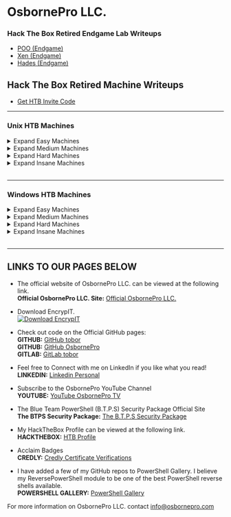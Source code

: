 # OsbornePro LLC.
### Hack The Box Retired Endgame Lab Writeups
- [POO (Endgame)](https://writeups.osbornepro.com/POO.pdf)
- [Xen (Endgame)](https://writeups.osbornepro.com/Xen.pdf)
- [Hades (Endgame)](https://writeups.osbornepro.com/Hades.pdf)

## Hack The Box Retired Machine Writeups

- [Get HTB Invite Code](https://writeups.osbornepro.com/Get_HTB_Invite_Code.pdf)

---

### Unix HTB Machines

<details>
  <summary>Expand Easy Machines</summary>
  
  <h4>Easy</h4>

<li><a href="https://writeups.osbornepro.com/Academy.pdf">Academy</a></li>
<li><a href="https://writeups.osbornepro.com/Admirer.pdf">Admirer</a></li>
<li><a href="https://writeups.osbornepro.com/Backdoor.pdf">Backdoor</a></li>
<li><a href="https://writeups.osbornepro.com/Bizness.pdf">Bizness</a></li>
<li><a href="https://writeups.osbornepro.com/Devvortex.pdf">Devvortex</a></li>
<li><a href="https://writeups.osbornepro.com/Doctor.pdf">Doctor</a></li>
<li><a href="https://writeups.osbornepro.com/Friendzone.pdf">Friendzone</a></li>
<li><a href="https://writeups.osbornepro.com/Keeper.pdf">Keeper</a></li>
<li><a href="https://writeups.osbornepro.com/Luanne.pdf">Luanne</a></li>
<li><a href="https://writeups.osbornepro.com/OpenAdmin.pdf">OpenAdmin</a></li>
<li><a href="https://writeups.osbornepro.com/Pandora.pdf">Pandora</a></li>
<li><a href="https://writeups.osbornepro.com/PC.pdf">PC</a></li>
<li><a href="https://writeups.osbornepro.com/Pilgrimage.pdf">Pilgrimage</a></li>
<li><a href="https://writeups.osbornepro.com/Postman.pdf">Postman</a></li>
<li><a href="https://writeups.osbornepro.com/Sau.pdf">Sau</a></li>
<li><a href="https://writeups.osbornepro.com/Tabby.pdf">Tabby</a></li>
<li><a href="https://writeups.osbornepro.com/Topology.pdf">Topology</a></li>
<li><a href="https://writeups.osbornepro.com/Traceback.pdf">Traceback</a></li>
<li><a href="https://writeups.osbornepro.com/Traverxec.pdf">Traverxec</a></li>
<li><a href="https://writeups.osbornepro.com/Writeup.pdf">Writeup</a></li>

</details>


<details>
  <summary>Expand Medium Machines</summary>
  
  <h4>Medium</h4>
      
<li><a href="https://writeups.osbornepro.com/AI.pdf">AI</a></li>
<li><a href="https://writeups.osbornepro.com/Bitlab.pdf">Bitlab</a></li>
<li><a href="https://writeups.osbornepro.com/Book.pdf">Book</a></li>
<li><a href="https://writeups.osbornepro.com/Cache.pdf">Cache</a></li>
<li><a href="https://writeups.osbornepro.com/Clicker.pdf">Clicker</a></li>
<li><a href="https://writeups.osbornepro.com/Craft.pdf">Craft</a></li>
<li><a href="https://writeups.osbornepro.com/Jewel.pdf">Jewel</a></li>
<li><a href="https://writeups.osbornepro.com/Luke.pdf">Luke</a></li>
<li><a href="https://writeups.osbornepro.com/Magic.pdf">Magic</a></li>
<li><a href="https://writeups.osbornepro.com/Mango.pdf">Mango</a></li>
<li><a href="https://writeups.osbornepro.com/Meta.pdf">Meta</a></li>
<li><a href="https://writeups.osbornepro.com/Obscurity.pdf">Obscurity</a></li>
<li><a href="https://writeups.osbornepro.com/OpenKeyS.pdf">OpenKeyS</a></li>
<li><a href="https://writeups.osbornepro.com/Passage.pdf">Passage</a></li>
<li><a href="https://writeups.osbornepro.com/Surveillance.pdf">Surveillance</a></li>
<li><a href="https://writeups.osbornepro.com/SneakyMailer.pdf">SneakyMailer</a></li>
<li><a href="https://writeups.osbornepro.com/Time.pdf">Time</a></li>
<li><a href="https://writeups.osbornepro.com/Timing.pdf">Timing</a></li>
<li><a href="https://writeups.osbornepro.com/Undetected.pdf">Undetected</a></li>
<li><a href="https://writeups.osbornepro.com/Unicode.pdf">Unicode</a></li>
<li><a href="https://writeups.osbornepro.com/Wall.pdf">Wall</a></li>
<li><a href="https://writeups.osbornepro.com/Zipping.pdf">Zipping</a></li>
  
</details>

<details>
  <summary>Expand Hard Machines</summary>
  
  <h4>Hard</h4>

<li><a href="https://writeups.osbornepro.com/Compromised.pdf">Compromised</a></li>
<li><a href="https://writeups.osbornepro.com/Drive.pdf">Drive</a></li>
<li><a href="https://writeups.osbornepro.com/Feline.pdf">Feline</a></li>
<li><a href="https://writeups.osbornepro.com/ForwardSlash.pdf">ForwardSlash</a></li>
<li><a href="https://writeups.osbornepro.com/Intense.pdf">Intense</a></li>
<li><a href="https://writeups.osbornepro.com/Patents.pdf">Patents</a></li>
<li><a href="https://writeups.osbornepro.com/Player.pdf">Player</a></li>
<li><a href="https://writeups.osbornepro.com/Quick.pdf">Quick</a></li>
<li><a href="https://writeups.osbornepro.com/Registry.pdf">Registry</a></li>
<li><a href="https://writeups.osbornepro.com/Scavenger.pdf">Scavenger</a></li>
<li><a href="https://writeups.osbornepro.com/Travel.pdf">Travel</a></li>
<li><a href="https://writeups.osbornepro.com/Unbalanced.pdf">Unbalanced</a></li>
<li><a href="https://writeups.osbornepro.com/Zetta.pdf">Zetta</a></li>
      
</details>

<details>
  <summary>Expand Insane Machines</summary>

<h4>Insane</h4>

<li><a href="https://writeups.osbornepro.com/Bookworm.pdf">Bookworm</a></li>
<li><a href="https://writeups.osbornepro.com/CTF.pdf">CTF</a></li>
<li><a href="https://writeups.osbornepro.com/Crossfit.pdf">CrossFit</a></li>
<li><a href="https://writeups.osbornepro.com/Dyplesher.pdf">Dyplesher</a></li>
<li><a href="https://writeups.osbornepro.com/Fortune.pdf">Fortune</a></li>
<li><a href="https://writeups.osbornepro.com/Player2.pdf">PlayerTwo</a></li>
<li><a href="https://writeups.osbornepro.com/Rope%20.pdf">RopeTwo</a></li>
<li><a href="https://writeups.osbornepro.com/Smasher2.pdf">Smasher2</a></li>
      
</details>
<br>

---

### Windows HTB Machines

<details>
  <summary>Expand Easy Machines</summary>
  
  <h4>Easy</h4>

<li><a href="https://writeups.osbornepro.com/Bastion.pdf">Bastion</a></li>
<li><a href="https://writeups.osbornepro.com/Blunder.pdf">Blunder</a></li>
<li><a href="https://writeups.osbornepro.com/Buff.pdf">Buff</a></li>
<li><a href="https://writeups.osbornepro.com/CozyHosting.pdf">CozyHosting</a></li>
<li><a href="https://writeups.osbornepro.com/Crafty.pdf">Crafty</a></li>
<li><a href="https://writeups.osbornepro.com/Forest.pdf">Forest</a></li>
<li><a href="https://writeups.osbornepro.com/Heist.pdf">Heist</a></li>
<li><a href="https://writeups.osbornepro.com/Nest.pdf">Nest</a></li>
<li><a href="https://writeups.osbornepro.com/NetMon.pdf">NetMon</a></li>
<li><a href="https://writeups.osbornepro.com/Omni.pdf">Omni</a></li>
<li><a href="https://writeups.osbornepro.com/Remote.pdf">Remote</a></li>
<li><a href="https://writeups.osbornepro.com/Sauna.pdf">Sauna</a></li>
<li><a href="https://writeups.osbornepro.com/ServMon.pdf">ServMon</a></li>

</details>

<details>
  <summary>Expand Medium Machines</summary>
  
  <h4>Medium</h4>

<li><a href="https://writeups.osbornepro.com/Authority.pdf">Authority</a></li>
<li><a href="https://writeups.osbornepro.com/Cascade.pdf">Cascade</a></li>
<li><a href="https://writeups.osbornepro.com/Fuse.pdf">Fuse</a></li>
<li><a href="https://writeups.osbornepro.com/Json.pdf">Json</a></li>
<li><a href="https://writeups.osbornepro.com/Manager.pdf">Manager</a></li>
<li><a href="https://writeups.osbornepro.com/Monteverde.pdf">Monteverde</a></li>
<li><a href="https://writeups.osbornepro.com/Pov.pdf">Pov</a></li>
<li><a href="https://writeups.osbornepro.com/Querier.pdf">Querier</a></li>
<li><a href="https://writeups.osbornepro.com/Resolute.pdf">Resolute</a></li>
<li><a href="https://writeups.osbornepro.com/Sniper.pdf">Sniper</a></li>
<li><a href="https://writeups.osbornepro.com/Visual.pdf">Visual</a></li>
<li><a href="https://writeups.osbornepro.com/Worker.pdf">Worker</a></li>
</details>

<details>
  <summary>Expand Hard Machines</summary>
  
  <h4>Hard</h4>
  
<li><a href="https://writeups.osbornepro.com/Appsanity.pdf">Appsanity</a></li>
<li><a href="https://writeups.osbornepro.com/Blackfield.pdf">Blackfield</a></li>
<li><a href="https://writeups.osbornepro.com/Conceal.pdf">Conceal</a></li>
<li><a href="https://writeups.osbornepro.com/Control.pdf">Control</a></li>
<li><a href="https://writeups.osbornepro.com/HelpLine.pdf">Helpline</a></li>
<li><a href="https://writeups.osbornepro.com/Napper.pdf">Napper</a></li>
<li><a href="https://writeups.osbornepro.com/RE.pdf">RE</a></li>
</details>

<details>
  <summary>Expand Insane Machines</summary>
  
  <h4>Insane</h4>

<li><a href="https://writeups.osbornepro.com/BankRobber.pdf">BankRobber</a></li>
<li><a href="https://writeups.osbornepro.com/HackBack.pdf">HackBack</a></li>
<li><a href="https://writeups.osbornepro.com/Multimaster.pdf">Multimaster</a></li>
  
</details>
<br>

---

## LINKS TO OUR PAGES BELOW
- The official website of OsbornePro LLC. can be viewed at the following link.<br>
__Official OsbornePro LLC. Site:__ [Official OsbornePro LLC.](https://osbornepro.com)

- Download EncrypIT.<br>
[![Download EncrypIT](https://a.fsdn.com/con/app/sf-download-button)](https://sourceforge.net/projects/encrypit/files/latest/download)

- Check out code on the Official GitHub pages: <br>
__GITHUB:__ [GitHub tobor](https://github.com/tobor88) <br>
__GITHUB:__ [GitHub OsbornePro](https://github.com/osbornepro)<br>
__GITLAB:__ [GitLab tobor](https://gitlab.com/tobor88)<br>

- Feel free to Connect with me on LinkedIn if you like what you read!<br>
__LINKEDIN:__ [Linkedin Personal](https://www.linkedin.com/in/roberthosborne/)

- Subscribe to the OsbornePro YouTube Channel<br>
__YOUTUBE:__ [YouTube OsbornePro TV](https://www.youtube.com/c/OsborneProLLC)

- The Blue Team PowerShell (B.T.P.S) Security Package Official Site <br>
__The BTPS Security Package:__ [The B.T.P.S Security Package](https://btpssecpack.osbornepro.com)

- My HackTheBox Profile can be viewed at the following link.<br>
__HACKTHEBOX:__ [HTB Profile](https://app.hackthebox.com/profile/52286)

- Acclaim Badges<br>
__CREDLY:__ [Credly Certificate Verifications](https://www.credly.com/users/roberthosborne/badges)

- I have added a few of my GitHub repos to PowerShell Gallery. I believe my ReversePowerShell module to be one of the best PowerShell reverse shells available.<br>
__POWERSHELL GALLERY:__ [PowerShell Gallery](https://www.powershellgallery.com/profiles/tobor)

For more information on OsbornePro LLC. contact info@osbornepro.com 
